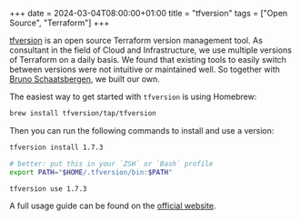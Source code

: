 +++
date = 2024-03-04T08:00:00+01:00
title = "tfversion"
tags = ["Open Source", "Terraform"]
+++

[tfversion](https://tfversion.xyz) is an open source Terraform version management tool.
As consultant in the field of Cloud and Infrastructure, we use multiple versions of Terraform on a daily basis.
We found that existing tools to easily switch between versions were not intuitive or maintained well.
So together with [Bruno Schaatsbergen](https://bschaatsbergen.com), we built our own.

The easiest way to get started with `tfversion` is using Homebrew:

```bash
brew install tfversion/tap/tfversion
```

Then you can run the following commands to install and use a version:

```bash
tfversion install 1.7.3

# better: put this in your `ZSH` or `Bash` profile
export PATH="$HOME/.tfversion/bin:$PATH"

tfversion use 1.7.3
```

A full usage guide can be found on the [official website](https://tfversion.xyz).
